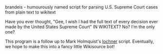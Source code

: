 brandeis - humourously named script for parsing U.S. Supreme Court cases from plain text to wikitext

Have you ever thought, "Gee, I wish I had the full text of every decision ever
made by the United States Supreme Court" IN WIKITEXT? No? I'm the only one?

This program is a follow up to Mark Holmquist's [lochner](http://gitorious.org/lochner) script. 
Eventually, we hope to make this into a fancy little Wikisource bot!
